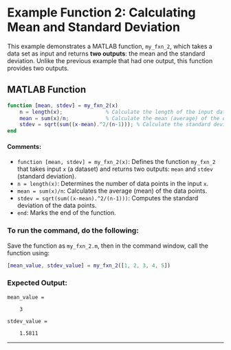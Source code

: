 # **Example Function 2: Calculating Mean and Standard Deviation**

This example demonstrates a MATLAB function, `my_fxn_2`, which takes a data set as input and returns **two outputs**: the mean and the standard deviation. Unlike the previous example that had one output, this function provides two outputs.

## MATLAB Function
```matlab
function [mean, stdev] = my_fxn_2(x)
    n = length(x);              % Calculate the length of the input data
    mean = sum(x)/n;            % Calculate the mean (average) of the data
    stdev = sqrt(sum((x-mean).^2/(n-1))); % Calculate the standard deviation
end
```

#### Comments:
- `function [mean, stdev] = my_fxn_2(x)`: Defines the function `my_fxn_2` that takes input `x` (a dataset) and returns two outputs: `mean` and `stdev` (standard deviation).
- `n = length(x)`: Determines the number of data points in the input `x`.
- `mean = sum(x)/n`: Calculates the average (mean) of the data points.
- `stdev = sqrt(sum((x-mean).^2/(n-1)))`: Computes the standard deviation of the data points.
- `end`: Marks the end of the function.

### To run the command, do the following:
Save the function as `my_fxn_2.m`, then in the command window, call the function using:
```matlab
[mean_value, stdev_value] = my_fxn_2([1, 2, 3, 4, 5])
```

### Expected Output:
```
mean_value =

    3

stdev_value =

    1.5811
```

---

